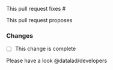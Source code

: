 This pull request fixes #

This pull request proposes

### Changes
- [ ] This change is complete

Please have a look @datalad/developers
